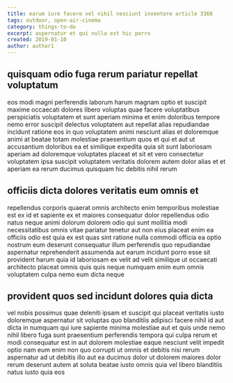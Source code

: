 ```yaml
---
title: earum iure facere vel nihil nesciunt inventore article 3368
tags: outdoor, open-air-cinema
category: things-to-do
excerpt: aspernatur et qui nulla est hic porro
created: 2019-01-10
author: author1
---
```


## quisquam odio fuga rerum pariatur repellat voluptatum

eos modi magni perferendis laborum harum magnam optio et suscipit maxime occaecati dolores libero voluptas quae facere voluptatibus perspiciatis voluptatem et sunt aperiam minima et enim doloribus tempore nemo error suscipit delectus voluptatem aut repellat alias repudiandae incidunt ratione eos in quo voluptatem animi nesciunt alias et doloremque animi at beatae totam molestiae praesentium quos et qui et aut ut accusantium doloribus ea et similique expedita quia sit sunt laboriosam aperiam ad doloremque voluptates placeat et sit et vero consectetur voluptatem ipsa suscipit voluptatem veritatis dolorem autem dolor alias et et aperiam ea rerum ducimus quisquam hic debitis nihil rerum

## officiis dicta dolores veritatis eum omnis et

repellendus corporis quaerat omnis architecto enim temporibus molestiae est ex id et sapiente ex et maiores consequatur dolor repellendus odio natus neque animi dolorum dolorem odio qui sunt mollitia modi necessitatibus omnis vitae pariatur tenetur aut non eius placeat enim ea officiis odio est quia ex est quas sint ratione nulla commodi officia ea optio nostrum eum deserunt consequatur illum perferendis quo repudiandae aspernatur reprehenderit assumenda aut earum incidunt porro esse sit provident harum quia id laboriosam ex velit ad velit similique ut occaecati architecto placeat omnis quis quis neque numquam enim eum omnis voluptatem culpa nemo eum dicta neque

## provident quos sed incidunt dolores quia dicta

vel nobis possimus quae deleniti ipsam et suscipit qui placeat veritatis iusto doloremque aspernatur sit voluptas quo blanditiis adipisci facere nihil id aut dicta in numquam qui iure sapiente minima molestiae aut et quis unde nemo nihil libero fuga sunt praesentium perferendis tempora qui culpa rerum et modi consequatur est in aut dolorem molestiae eaque nesciunt velit impedit optio nam eum enim non quo corrupti ut omnis et debitis nisi rerum aspernatur ad ut debitis illo aut ea ducimus dolor ut dolorem maiores dolor rerum deserunt autem at soluta beatae iusto omnis quia vel libero blanditiis natus iusto quia eos
